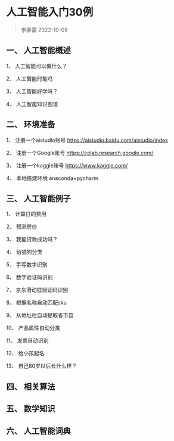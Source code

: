 # 人工智能入门30例
> 李春雷 2022-10-08



## 一、 人工智能概述
 1、 人工智能可以做什么？

 2、 人工智能时髦吗

 3、 人工智能好学吗？

 4、 人工智能知识图谱

## 二、 环境准备
 1、 注册一个aistudio账号
  https://aistudio.baidu.com/aistudio/index

 2、 注册一个Google账号
  https://colab.research.google.com/

 3、 注册一个kaggle账号
 https://www.kaggle.com/

 4、 本地搭建环境
 anaconda+pycharm

## 三、 人工智能例子
 1、 计算打的费用
 
 2、 预测房价
 
 3、 我能贷款成功吗？
 
 4、 给猫狗分类
 
 5、 手写数字识别
 
 6、 数字验证码识别
 
 7、 京东滑动框验证码识别
 
 8、 根据名称自动匹配sku
 
 9、 从地址栏自动提取省市县
 
 10、 产品属性自动分类
 
 11、 发票自动识别
 
 12、 给小孩起名
 
 13、 自己80岁以后长什么样？
 
## 四、 相关算法

## 五、 数学知识

## 六、 人工智能词典
